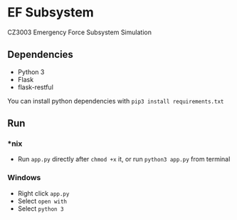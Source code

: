 # EF Subsystem
CZ3003 Emergency Force Subsystem Simulation

## Dependencies

- Python 3
- Flask
- flask-restful

You can install python dependencies with `pip3 install requirements.txt`

## Run

### *nix

- Run `app.py` directly after `chmod +x` it, or run `python3 app.py` from terminal

### Windows

- Right click `app.py`
- Select `open with`
- Select `python 3`